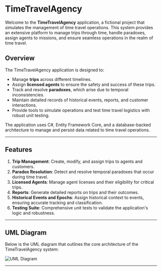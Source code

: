# TimeTravelAgency

Welcome to the **TimeTravelAgency** application, a fictional project that simulates the management of time travel operations. This system provides an extensive platform to manage trips through time, handle paradoxes, assign agents to missions, and ensure seamless operations in the realm of time travel.

## Overview

The TimeTravelAgency application is designed to:
- Manage **trips** across different timelines.
- Assign **licensed agents** to ensure the safety and success of these trips.
- Track and resolve **paradoxes**, which arise due to temporal inconsistencies.
- Maintain detailed records of historical events, reports, and customer interactions.
- Provide tools to simulate operations and test time travel logistics with robust unit testing.

The application uses C#, Entity Framework Core, and a database-backed architecture to manage and persist data related to time travel operations.

---

## Features

1. **Trip Management**: Create, modify, and assign trips to agents and customers.
2. **Paradox Resolution**: Detect and resolve temporal paradoxes that occur during time travel.
3. **Licensed Agents**: Manage agent licenses and their eligibility for critical trips.
4. **Reports**: Generate detailed reports on trips and their outcomes.
5. **Historical Events and Epochs**: Assign historical context to events, ensuring accurate tracking and classification.
6. **Testing Suite**: Comprehensive unit tests to validate the application's logic and robustness.

---

## UML Diagram

Below is the UML diagram that outlines the core architecture of the TimeTravelAgency system:

![UML Diagram](https:www.plantuml.com/plantuml/png/jLRDSjis4BxhAN1KfjRatadjo8hZUiQELLkJdjV0si8413W0ADlJzjqBB9SaeCe_ELG7Sd--nIvsFu3w72Bus3Lc9Ws48DP9qrAtOAFuQoRIxnUXatoXM3dljA87wo5wRH_4L-r3jD1WRRw4ole58cvqWoHStvzg7xVikhX1KDVMFA-SCIYZTlRJnklsMEHdc35ivrBwfLBPECyF4TFZ0tlld3FY1XktmqE0HH_-7OnM45-0X0XHIrggJtszGs-0aHXqY6bdMJaYlx3ukA7uVsRSn5KNeclGSmSNGpVE6j26JRcfQvUUeTpPTusForr2mPr1oZx_iBVp6zmbq9oNzAGLkPSFM8okxUwCbfJijaMfmUW0kRTv2gzq_WPRv-EnwD-X8C9Pw-HsP0DfUqkJRPWNX6ShnGR23t6ByG1mcG7pNCx6mmvDhb-cKcp4foXa_wxc-wVN4Vl2Fj8in1P1eUTnH9eCEKxwU1kB_bngYJQWglf4EsFFjwwvGxzFM7QUFRNQK_7PKv5o1SQYESnB0gozanZ26ZmezpJdjsZxTmMzTMQ7Bm6dlLo1XGVq_yD1hGXRcTPRPxb7xpkvp7VfR8XKuHKyBHlNsTYNhwhpJQrRUHoEvpW0bOGBcrAPItsFHtjpDALsnBMUq0o-GOh-JTZEcA77TUmL_42IHZDHidS2BKXrcv8VHnCrp25g78btKdhbTTGIY3XKIXO6uyIabpPysxNv892nO0R5lKcB-agk6bmFVSDzB8Pq6o5seH2dP7MfG-RQMcjJx8ceWaWZOuKQc3_2MEVtQypaqtGiMC3m2dYuo8_58FNegHBq5inuDm-e-I08oSA7Go7ygVgvA4f4_IWf-jhwxmO7kKNLcRsJP_4noo_MykOzLNESMVaEFkS5q7PDGJAENigeTqZYoZMjmOYgry1AD0RLbBp_NewVOk8_ysOnZdKKwWysdLaRsJXqXEydjOnbbbpsJzt4lzDNgxATL1dt3kUqzA4pidz4g6a3X1HwpFPNFiVO_ncZeHT3ut6-RqiCvY5LMetOFBTOodLBsF45WqpLv2FuzeQO97LIhlh2_j5XXopp1vWq-iAgAfWhuj1p3rPzXRX5pquodpeNG_JGbiQrHuKXQalNFtiuwRtpJMLEASi_sP_-Namq_8-7fvgVRAZlJMe3sSipDXjflLWS3mVWL_6O81XuCV8GQITFjJOXkEW4aM15spVmOyZDEu3EkHFqeTCgpFWg9aUnhUHlo5CZE7HmPPNiZ1bTwlHvSbOL98WEb1iLGweDR65QjhnHA6p6kB8MkBz76KFbOdaAhTmLZMXTc7r6gxh6_0i0](https://www.plantuml.com/plantuml/png/hLTVRo8t47_dK_YHqu7wNbt94Iv9aPA31je-E_O0LhpsolP2ehRVlRkpi-2XcmITceVrUERd-Jys-HgJ3Aagx41P6QDOrZkZJ2bT4dyDHFttMPYQdclQt5L6uuVsCGNZjkBMX9YSB82pxoNZVfC9rgO091QRQnFIZaJpHv1wuUphp5iBAXdllgo3AIUY-SO1mVQ-DZ_Lkc4Ecuz8zUSJIP-yj-8H2h-7Fi2uFVw7j4RBz0Oa9fcCGbMjwSKUWfM4X6XYgYDhDYE1B0U7DPx_Pq19d5Kn-G82PN3SPUEcaCQsB4pgqjVVc4Ts1sbnSB-NoXTa90u_vO0_Wqdm27i3Xo5f3RZhKDCOpTQjVN-2PZjGpuigBJPCdZi_tK9M-x9wiaQXjwiIb97MHDaKfodZEwLxXDA7D17j6hDEkYczsXtR2NTdgf7N5Lp6LwV4MiPdiOBK0vmsW67ZpZh8FTZ6VrMxuXAy9A7QDMyGoY4wDiHYYXr83O7gcR2qABXgpxkKvUVUA70HDCiJHaQIxrNn1E6yuqbuyrAQWCut4jRLCsaTsBww4M0Pl88Own6LshyCQHLbkpBeojizl07COdcGJcuX_F-JpZgUivOxxoX7buq-3OpoBYRqy46-J0jVkTIwhtilYEdsuDAmBPBSOWav04Kq9nbi97gJJxSA0c-3BouuXenPWEwcERQ2hecvguEszsO3exEEilbkH5cxGitVPNtw5-4gQvblCr-K5XBqzmvN_o2V0QcEZVF3Gp7eHjRCerCVsxu-7eaBvsyMJ39AOfUZAmtHCK-klvMJLLKsKpjjwqcDaUkaV1EBv-F74frD2shwU5JOEyTApGTXJOQoTbabcQgOaPanvdndcNFvxdJsIh13k4CcGtMtmH56UrhVcrQwOIQ228ZlWBlNSI8wgaMVF87Wf3qEQeSQTeHGH7pgEqAJUj4fReYUrNPXpseFcDwFTX41bpV1cEbynjxp_08mgVtuWcUpGQrxmMmr2i1LHTQ9T7ggaja3ajsjezkTT0gi1NqoJeca7q7vn8pvn90m9XaY_yNqApxCd3ThdsHYib4ZNbVo8v4PwLZpp3A6sJ5mWv_1-JJVGMfe-l6KfPcwu9AxWKV6U5SijBDR95FTCynybdb4dtya8cgfoq8YC3KAst74-hM4dEOf8S4tYAhsfhahFWw86fKR9Q_dxhSAAY2QVZtX3dyUQNQOFAAZTq4wVIlJ3W89aNtjVOefo39dBWDeYCauV0v9GaOtFXICNPlC_yNwylVurAx_aL1LyTio-0MFQK1-FkU3O_kFnvDk27yMXne2aGiRU2rIqWc9_pU8v5jpAAQsFfvbrX51OP6EiatnJx59BqVdvhQLqN50hqekA90LCIxa4-OeqjUl9o7JNqDCHCsW2SBSsybCRNQhuR41uN9Vv6O3AaKc8ZexcejP6w5UEVWAJbU5_HS0))

---

